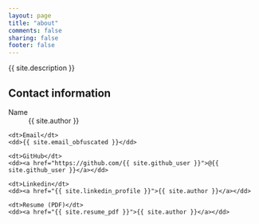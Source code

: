 ```yaml
---
layout: page
title: "about"
comments: false
sharing: false
footer: false
---
```


{{ site.description }}

## Contact information

<dl>
    <dt>Name</dt>
    <dd>{{ site.author }}</dd>

    <dt>Email</dt>
    <dd>{{ site.email_obfuscated }}</dd>

    <dt>GitHub</dt>
    <dd><a href="https://github.com/{{ site.github_user }}">@{{ site.github_user }}</a></dd>

    <dt>Linkedin</dt>
    <dd><a href="{{ site.linkedin_profile }}">{{ site.author }}</a></dd>

    <dt>Resume (PDF)</dt>
    <dd><a href="{{ site.resume_pdf }}">{{ site.author }}</a></dd>
</dl>

